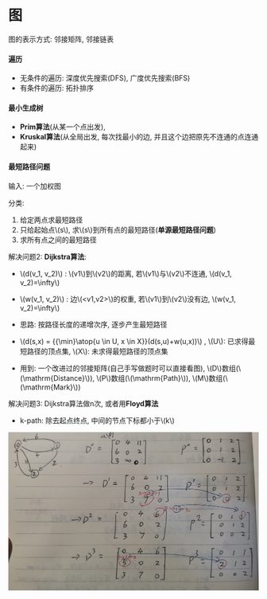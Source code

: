 # 图

图的表示方式: 邻接矩阵, 邻接链表

#### 遍历

- 无条件的遍历: 深度优先搜索(DFS), 广度优先搜索(BFS)
- 有条件的遍历: 拓扑排序

#### 最小生成树

- **Prim算法**(从某一个点出发),
- **Kruskal算法**(从全局出发, 每次找最小的边, 并且这个边把原先不连通的点连通起来)

#### 最短路径问题

输入: 一个加权图

分类:

1. 给定两点求最短路径
2. 只给起始点\\(s\\), 求\\(s\\)到所有点的最短路径(**单源最短路径问题**)
3. 求所有点之间的最短路径

解决问题2: **Dijkstra算法**:

- \\(d(v_1, v_2)\\) : \\(v1\\)到\\(v2\\)的距离, 若\\(v1\\)与\\(v2\\)不连通, \\(d(v_1, v_2)=\infty\\)

- \\(w(v_1, v_2)\\) : 边\\(<v1,v2>\\)的权重, 若\\(v1\\)到\\(v2\\)没有边, \\(w(v_1, v_2)=\infty\\)

- 思路: 按路径长度的递增次序, 逐步产生最短路径

- \\(d(s,x) = {{\min}\atop{u \in U, x \in X}}(d(s,u)+w(u,x))\\) , \\(U\\): 已求得最短路径的顶点集, \\(X\\): 未求得最短路径的顶点集

- 用到: 一个改进过的邻接矩阵(自己手写做题时可以直接看图), \\(D\\)数组(\\(\mathrm{Distance}\\)), \\(P\\)数组(\\(\mathrm{Path}\\)), \\(M\\)数组(\\(\mathrm{Mark}\\))


解决问题3: Dijkstra算法做n次, 或者用**Floyd算法**

- k-path: 除去起点终点, 中间的节点下标都小于\\(k\\)

<img src="img/floyd-algorithm.jpg"/>
